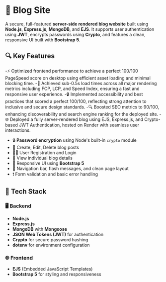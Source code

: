 # 📝 Blog Site

A secure, full-featured **server-side rendered blog website** built using **Node.js**, **Express.js**, **MongoDB**, and **EJS**. It supports user authentication using **JWT**, encrypts passwords using **Crypto**, and features a clean, responsive UI built with **Bootstrap 5**.

## 🔍 Key Features

-⚡ Optimized frontend performance to achieve a perfect 100/100 PageSpeed score on desktop using efficient asset loading and minimal blocking time.
-🎯 Achieved sub-0.5s load times across all major rendering metrics including FCP, LCP, and Speed Index, ensuring a fast and responsive user experience.
-🔒 Implemented accessibility and best practices that scored a perfect 100/100, reflecting strong attention to inclusive and secure design standards.
-🔍 Boosted SEO metrics to 90/100, enhancing discoverability and search engine ranking for the deployed site.
-🌐 Deployed a fully server-rendered blog using EJS, Express.js, and Crypto-based JWT Authentication, hosted on Render with seamless user interactions.
- 🔒 **Password encryption** using Node's built-in `crypto` module
- 📝 Create, Edit, Delete blog posts
- 🧑‍💻 User Registration and Login
- 📄 View individual blog details
- 🎨 Responsive UI using **Bootstrap 5**
- 🧭 Navigation bar, flash messages, and clean page layout
- ❗ Form validation and basic error handling


## 🚀 Tech Stack

### 🖥️ Backend
- **Node.js**
- **Express.js**
- **MongoDB** with **Mongoose**
- **JSON Web Tokens (JWT)** for authentication
- **Crypto** for secure password hashing
- **dotenv** for environment configuration

### 🌐 Frontend
- **EJS** (Embedded JavaScript Templates)
- **Bootstrap 5** for styling and responsiveness

